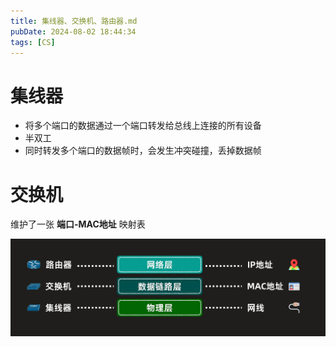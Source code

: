 ```yaml
---
title: 集线器、交换机、路由器.md
pubDate: 2024-08-02 18:44:34
tags: [CS]
---
```


# 集线器

- 将多个端口的数据通过一个端口转发给总线上连接的所有设备
- 半双工
- 同时转发多个端口的数据帧时，会发生冲突碰撞，丢掉数据帧



# 交换机

维护了一张 **端口-MAC地址** 映射表

![image-20240802185825194](https://raw.githubusercontent.com/AbyssPraise/DrawingBoard/main/image/image-20240802185825194.png)
